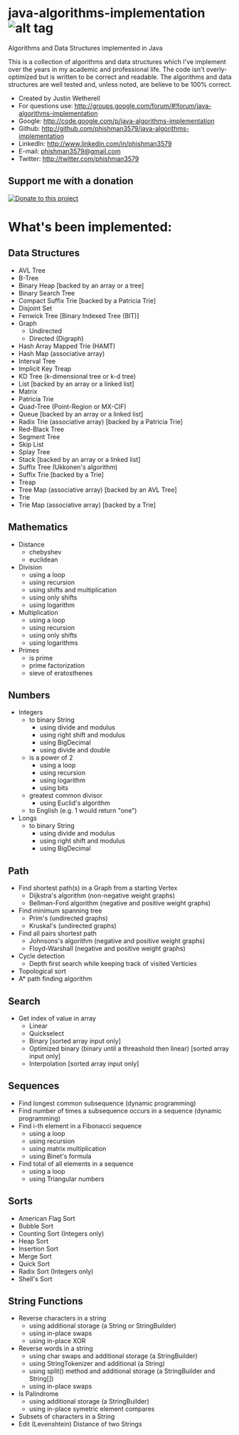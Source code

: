 java-algorithms-implementation ![alt tag](https://api.travis-ci.org/phishman3579/java-algorithms-implementation.svg?branch=master)
==============================

Algorithms and Data Structures implemented in Java

This is a collection of algorithms and data structures which I've implement over the years in my academic and professional life. The code isn't overly-optimized but is written to be correct and readable. The algorithms and data structures are well tested and, unless noted, are believe to be 100% correct.

* Created by Justin Wetherell
* For questions use: http://groups.google.com/forum/#!forum/java-algorithms-implementation
* Google:   http://code.google.com/p/java-algorithms-implementation
* Github:   http://github.com/phishman3579/java-algorithms-implementation
* LinkedIn: http://www.linkedin.com/in/phishman3579
* E-mail:   phishman3579@gmail.com
* Twitter:  http://twitter.com/phishman3579

## Support me with a donation

<a href="https://www.paypal.com/cgi-bin/webscr?cmd=_donations&business=phishman3579%40gmail%2ecom&lc=US&item_name=Support%20open%20source&item_number=JavaAlgorithms&currency_code=USD&bn=PP%2dDonationsBF%3abtn_donateCC_SM%2egif%3aNonHosted" target="_new"><img border="0" alt="Donate to this project" src="https://www.paypalobjects.com/en_US/i/btn/btn_donate_SM.gif"></a>

# What's been implemented:

## Data Structures
* AVL Tree
* B-Tree
* Binary Heap [backed by an array or a tree]
* Binary Search Tree
* Compact Suffix Trie [backed by a Patricia Trie]
* Disjoint Set
* Fenwick Tree [Binary Indexed Tree (BIT)]
* Graph
  + Undirected
  + Directed (Digraph)
* Hash Array Mapped Trie (HAMT)
* Hash Map (associative array)
* Interval Tree
* Implicit Key Treap
* KD Tree (k-dimensional tree or k-d tree)
* List [backed by an array or a linked list]
* Matrix
* Patricia Trie
* Quad-Tree (Point-Region or MX-CIF)
* Queue [backed by an array or a linked list]
* Radix Trie (associative array) [backed by a Patricia Trie]
* Red-Black Tree
* Segment Tree
* Skip List
* Splay Tree
* Stack [backed by an array or a linked list]
* Suffix Tree (Ukkonen's algorithm)
* Suffix Trie [backed by a Trie]
* Treap
* Tree Map (associative array) [backed by an AVL Tree]
* Trie
* Trie Map (associative array) [backed by a Trie]

## Mathematics
* Distance
  + chebyshev
  + euclidean
* Division
  + using a loop
  + using recursion
  + using shifts and multiplication
  + using only shifts
  + using logarithm
* Multiplication
  + using a loop
  + using recursion
  + using only shifts
  + using logarithms
* Primes
  + is prime
  + prime factorization
  + sieve of eratosthenes

## Numbers
* Integers
  + to binary String
    - using divide and modulus
    - using right shift and modulus
    - using BigDecimal
    - using divide and double
  + is a power of 2
    - using a loop
    - using recursion
    - using logarithm
    - using bits
  + greatest common divisor
    - using Euclid's algorithm
  + to English (e.g. 1 would return "one")
* Longs
  + to binary String
    - using divide and modulus
    - using right shift and modulus
    - using BigDecimal

## Path
* Find shortest path(s) in a Graph from a starting Vertex
  - Dijkstra's algorithm (non-negative weight graphs)
  - Bellman-Ford algorithm (negative and positive weight graphs)
* Find minimum spanning tree
  - Prim's (undirected graphs)
  - Kruskal's (undirected graphs)
* Find all pairs shortest path
  - Johnsons's algorithm (negative and positive weight graphs)
  - Floyd-Warshall (negative and positive weight graphs)
* Cycle detection
  - Depth first search while keeping track of visited Verticies
* Topological sort
* A* path finding algorithm

## Search
* Get index of value in array
  + Linear
  + Quickselect
  + Binary [sorted array input only]
  + Optimized binary (binary until a threashold then linear) [sorted array input only]
  + Interpolation [sorted array input only]

## Sequences
* Find longest common subsequence (dynamic programming)
* Find number of times a subsequence occurs in a sequence (dynamic programming)
* Find i-th element in a Fibonacci sequence
  + using a loop
  + using recursion
  + using matrix multiplication
  + using Binet's formula
* Find total of all elements in a sequence
  + using a loop
  + using Triangular numbers

## Sorts
* American Flag Sort
* Bubble Sort
* Counting Sort (Integers only)
* Heap Sort
* Insertion Sort
* Merge Sort
* Quick Sort
* Radix Sort (Integers only)
* Shell's Sort

## String Functions
* Reverse characters in a string
  + using additional storage (a String or StringBuilder)
  + using in-place swaps
  + using in-place XOR
* Reverse words in a string
  + using char swaps and additional storage (a StringBuilder)
  + using StringTokenizer and additional (a String)
  + using split() method and additional storage (a StringBuilder and String[])
  + using in-place swaps
* Is Palindrome
  + using additional storage (a StringBuilder)
  + using in-place symetric element compares
* Subsets of characters in a String
* Edit (Levenshtein) Distance of two Strings

